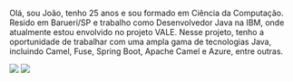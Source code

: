 <div align = "left" style = "float: left;">
<p>Olá, sou João, tenho 25 anos e sou formado em Ciência da Computação. Resido em Barueri/SP e trabalho como Desenvolvedor Java na IBM, onde atualmente estou envolvido no projeto VALE. Nesse projeto, tenho a oportunidade de trabalhar com uma ampla gama de tecnologias Java, incluindo Camel, Fuse, Spring Boot, Apache Camel e Azure, entre outras. </p>
</div>



  
  ##
<div>
  <a href = "mailto:jovibfel@gmail.com"><img src="https://img.shields.io/badge/-Gmail-%23333?style=for-the-badge&logo=gmail&logoColor=white" target="_blank"></a>
  <a href="https://www.linkedin.com/in/jo%C3%A3o-victor-felix-borges-096a851a8/" target="_blank"><img src="https://img.shields.io/badge/-LinkedIn-%230077B5?style=for-the-badge&logo=linkedin&logoColor=white" target="_blank"></a> 
 
 
</div>

  
